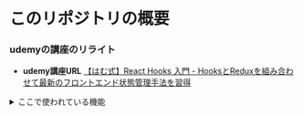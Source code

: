 # このリポジトリの概要

### udemyの講座のリライト

- **udemy講座URL**
   [【はむ式】React Hooks 入門 - HooksとReduxを組み合わせて最新のフロントエンド状態管理手法を習得](https://www.udemy.com/user/ham-san/)

<details>

<summary>ここで使われている機能</summary>

- React Hooks
   - useState
   - useReducer
   - useContext

</details>